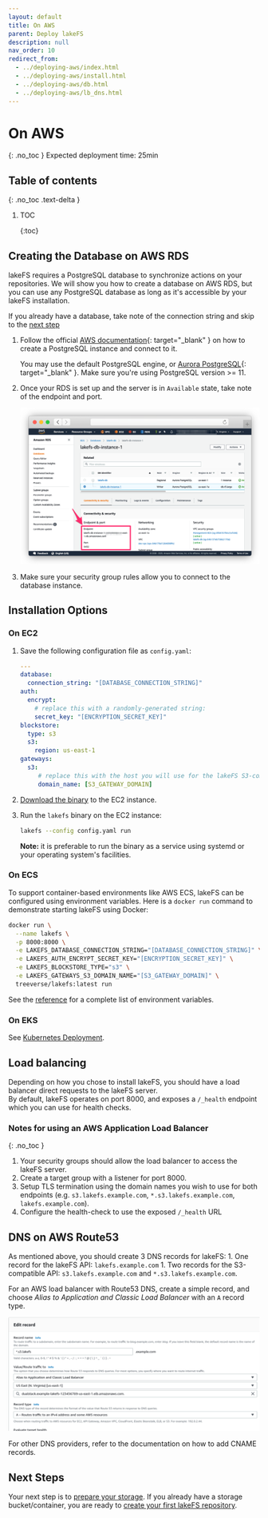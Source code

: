 ```yaml
---
layout: default
title: On AWS
parent: Deploy lakeFS
description: null
nav_order: 10
redirect_from:
  - ../deploying-aws/index.html
  - ../deploying-aws/install.html
  - ../deploying-aws/db.html
  - ../deploying-aws/lb_dns.html
---
```


# On AWS

{: .no\_toc } Expected deployment time: 25min

## Table of contents

{: .no\_toc .text-delta }

1. TOC

   {:toc}

## Creating the Database on AWS RDS

lakeFS requires a PostgreSQL database to synchronize actions on your repositories. We will show you how to create a database on AWS RDS, but you can use any PostgreSQL database as long as it's accessible by your lakeFS installation.

If you already have a database, take note of the connection string and skip to the [next step](aws.md#install-lakefs-on-ec2)

1. Follow the official [AWS documentation](https://docs.aws.amazon.com/AmazonRDS/latest/UserGuide/CHAP_GettingStarted.CreatingConnecting.PostgreSQL.html){: target="\_blank" } on how to create a PostgreSQL instance and connect to it.  

   You may use the default PostgreSQL engine, or [Aurora PostgreSQL](https://docs.aws.amazon.com/AmazonRDS/latest/AuroraUserGuide/Aurora.AuroraPostgreSQL.html){: target="\_blank" }. Make sure you're using PostgreSQL version &gt;= 11.

2. Once your RDS is set up and the server is in `Available` state, take note of the endpoint and port.

   ![RDS Connection String](../.gitbook/assets/rds_conn.png)

3. Make sure your security group rules allow you to connect to the database instance.

## Installation Options

### On EC2

1. Save the following configuration file as `config.yaml`:

   ```yaml
   ---
   database:
     connection_string: "[DATABASE_CONNECTION_STRING]"
   auth:
     encrypt:
       # replace this with a randomly-generated string:
       secret_key: "[ENCRYPTION_SECRET_KEY]"
   blockstore:
     type: s3
     s3:
       region: us-east-1
   gateways:
     s3:
        # replace this with the host you will use for the lakeFS S3-compatible endpoint:
        domain_name: [S3_GATEWAY_DOMAIN]
   ```

2. [Download the binary](../#downloads) to the EC2 instance.
3. Run the `lakefs` binary on the EC2 instance:

   ```bash
   lakefs --config config.yaml run
   ```

   **Note:** it is preferable to run the binary as a service using systemd or your operating system's facilities.

### On ECS

To support container-based environments like AWS ECS, lakeFS can be configured using environment variables. Here is a `docker run` command to demonstrate starting lakeFS using Docker:

```bash
docker run \
  --name lakefs \
  -p 8000:8000 \
  -e LAKEFS_DATABASE_CONNECTION_STRING="[DATABASE_CONNECTION_STRING]" \
  -e LAKEFS_AUTH_ENCRYPT_SECRET_KEY="[ENCRYPTION_SECRET_KEY]" \
  -e LAKEFS_BLOCKSTORE_TYPE="s3" \
  -e LAKEFS_GATEWAYS_S3_DOMAIN_NAME="[S3_GATEWAY_DOMAIN]" \
  treeverse/lakefs:latest run
```

See the [reference](https://github.com/treeverse/lakeFS/tree/b7c8b3f4ad69e73a5dc68d3168ee38f65fa57f15/docs/reference/configuration.md#using-environment-variables) for a complete list of environment variables.

### On EKS

See [Kubernetes Deployment](k8s.md).

## Load balancing

Depending on how you chose to install lakeFS, you should have a load balancer direct requests to the lakeFS server.  
By default, lakeFS operates on port 8000, and exposes a `/_health` endpoint which you can use for health checks.

### Notes for using an AWS Application Load Balancer

{: .no\_toc }

1. Your security groups should allow the load balancer to access the lakeFS server.
2. Create a target group with a listener for port 8000.
3. Setup TLS termination using the domain names you wish to use for both endpoints \(e.g. `s3.lakefs.example.com`, `*.s3.lakefs.example.com`, `lakefs.example.com`\).
4. Configure the health-check to use the exposed `/_health` URL

## DNS on AWS Route53

As mentioned above, you should create 3 DNS records for lakeFS: 1. One record for the lakeFS API: `lakefs.example.com` 1. Two records for the S3-compatible API: `s3.lakefs.example.com` and `*.s3.lakefs.example.com`.

For an AWS load balancer with Route53 DNS, create a simple record, and choose _Alias to Application and Classic Load Balancer_ with an `A` record type.

![Configuring a simple record in Route53](../.gitbook/assets/route53.png)

For other DNS providers, refer to the documentation on how to add CNAME records.

## Next Steps

Your next step is to [prepare your storage](../index-3/index/). If you already have a storage bucket/container, you are ready to [create your first lakeFS repository](../index-3/create-repo.md).

